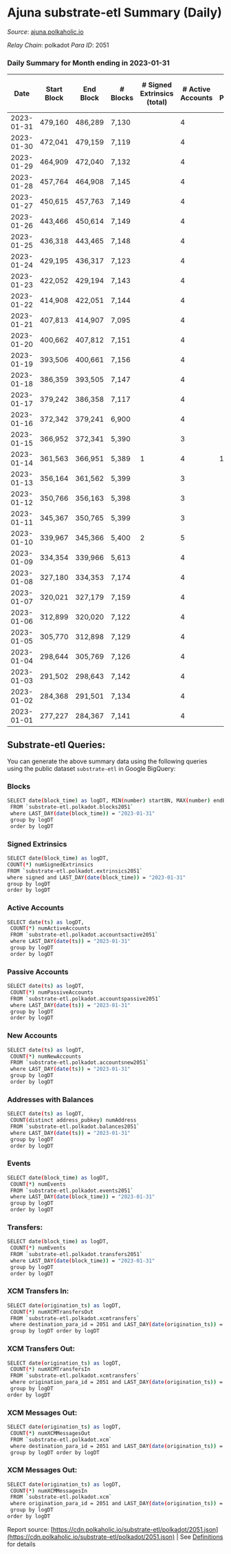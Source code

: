 # Ajuna substrate-etl Summary (Daily)

_Source_: [ajuna.polkaholic.io](https://ajuna.polkaholic.io)

*Relay Chain*: polkadot
*Para ID*: 2051



### Daily Summary for Month ending in 2023-01-31


| Date | Start Block | End Block | # Blocks | # Signed Extrinsics (total) | # Active Accounts | # Passive | # New | # Addresses with Balances | # Events | # Transfers | # XCM Transfers In | # XCM Transfers Out | # XCM In | # XCM Out | Issues | 
| ---- | ----------- | --------- | -------- | --------------------------- | ----------------- | --------- | ----- | ------------------------- | -------- | ----------- | ------------------ | ------------------- | -------- | --------- | ------ |
| 2023-01-31 | 479,160 | 486,289 | 7,130 |  | 4 |  |  | 7 | 14,264 |   |   |   |  |  |  |
| 2023-01-30 | 472,041 | 479,159 | 7,119 |  | 4 |  |  | 7 | 14,242 |   |   |   |  |  |  |
| 2023-01-29 | 464,909 | 472,040 | 7,132 |  | 4 |  |  | 7 | 14,268 |   |   |   |  |  |  |
| 2023-01-28 | 457,764 | 464,908 | 7,145 |  | 4 |  |  | 7 | 14,294 |   |   |   |  |  |  |
| 2023-01-27 | 450,615 | 457,763 | 7,149 |  | 4 |  |  | 7 | 14,305 |   |   |   |  |  |  |
| 2023-01-26 | 443,466 | 450,614 | 7,149 |  | 4 |  |  | 7 | 14,302 |   |   |   |  |  |  |
| 2023-01-25 | 436,318 | 443,465 | 7,148 |  | 4 |  |  | 7 | 14,300 |   |   |   |  |  |  |
| 2023-01-24 | 429,195 | 436,317 | 7,123 |  | 4 |  |  | 7 | 14,250 |   |   |   |  |  |  |
| 2023-01-23 | 422,052 | 429,194 | 7,143 |  | 4 |  |  | 7 | 14,290 |   |   |   |  |  |  |
| 2023-01-22 | 414,908 | 422,051 | 7,144 |  | 4 |  |  | 7 | 14,292 |   |   |   |  |  |  |
| 2023-01-21 | 407,813 | 414,907 | 7,095 |  | 4 |  |  | 7 | 14,194 |   |   |   |  |  |  |
| 2023-01-20 | 400,662 | 407,812 | 7,151 |  | 4 |  |  | 7 | 14,309 |   |   |   |  |  |  |
| 2023-01-19 | 393,506 | 400,661 | 7,156 |  | 4 |  |  | 7 | 14,316 |   |   |   |  |  |  |
| 2023-01-18 | 386,359 | 393,505 | 7,147 |  | 4 |  |  | 7 | 14,298 |   |   |   |  |  |  |
| 2023-01-17 | 379,242 | 386,358 | 7,117 |  | 4 |  |  | 7 | 14,238 |   |   |   |  |  |  |
| 2023-01-16 | 372,342 | 379,241 | 6,900 |  | 4 |  |  | 7 | 13,804 |   |   |   |  |  |  |
| 2023-01-15 | 366,952 | 372,341 | 5,390 |  | 3 |  |  | 7 | 10,783 |   |   |   | 6 |  |  |
| 2023-01-14 | 361,563 | 366,951 | 5,389 | 1 | 4 | 1 | 1 | 7 | 10,788 | 1  |   |   |  |  |  |
| 2023-01-13 | 356,164 | 361,562 | 5,399 |  | 3 |  |  | 6 | 10,801 |   |   |   |  |  |  |
| 2023-01-12 | 350,766 | 356,163 | 5,398 |  | 3 |  |  | 6 | 10,802 |   |   |   |  |  |  |
| 2023-01-11 | 345,367 | 350,765 | 5,399 |  | 3 |  |  | 6 | 10,801 |   |   |   |  |  |  |
| 2023-01-10 | 339,967 | 345,366 | 5,400 | 2 | 5 |  |  | 6 | 10,816 | 2  |   |   |  |  |  |
| 2023-01-09 | 334,354 | 339,966 | 5,613 |  | 4 |  |  | 6 | 11,229 |   |   |   |  |  |  |
| 2023-01-08 | 327,180 | 334,353 | 7,174 |  | 4 |  |  | 6 | 14,352 |   |   |   |  |  |  |
| 2023-01-07 | 320,021 | 327,179 | 7,159 |  | 4 |  |  | 6 | 14,322 |   |   |   |  |  |  |
| 2023-01-06 | 312,899 | 320,020 | 7,122 |  | 4 |  |  | 6 | 14,248 |   |   |   |  |  |  |
| 2023-01-05 | 305,770 | 312,898 | 7,129 |  | 4 |  |  | 6 | 14,262 |   |   |   |  |  |  |
| 2023-01-04 | 298,644 | 305,769 | 7,126 |  | 4 |  |  | 6 | 14,259 |   |   |   |  |  |  |
| 2023-01-03 | 291,502 | 298,643 | 7,142 |  | 4 |  |  | 6 | 14,288 |   |   |   |  |  |  |
| 2023-01-02 | 284,368 | 291,501 | 7,134 |  | 4 |  |  | 6 | 14,272 |   |   |   |  |  |  |
| 2023-01-01 | 277,227 | 284,367 | 7,141 |  | 4 |  |  | 6 | 14,285 |   |   |   |  |  |  |

## Substrate-etl Queries:
You can generate the above summary data using the following queries using the public dataset `substrate-etl` in Google BigQuery:

### Blocks
```bash
SELECT date(block_time) as logDT, MIN(number) startBN, MAX(number) endBN, COUNT(*) numBlocks 
 FROM `substrate-etl.polkadot.blocks2051`  
 where LAST_DAY(date(block_time)) = "2023-01-31" 
 group by logDT 
 order by logDT
```

### Signed Extrinsics
```bash
SELECT date(block_time) as logDT, 
COUNT(*) numSignedExtrinsics 
FROM `substrate-etl.polkadot.extrinsics2051`  
where signed and LAST_DAY(date(block_time)) = "2023-01-31" 
group by logDT 
order by logDT
```

### Active Accounts
```bash
SELECT date(ts) as logDT, 
 COUNT(*) numActiveAccounts 
 FROM `substrate-etl.polkadot.accountsactive2051` 
 where LAST_DAY(date(ts)) = "2023-01-31" 
 group by logDT 
 order by logDT
```

### Passive Accounts
```bash
SELECT date(ts) as logDT, 
 COUNT(*) numPassiveAccounts 
 FROM `substrate-etl.polkadot.accountspassive2051` 
 where LAST_DAY(date(ts)) = "2023-01-31" 
 group by logDT 
 order by logDT
```

### New Accounts
```bash
SELECT date(ts) as logDT, 
 COUNT(*) numNewAccounts 
 FROM `substrate-etl.polkadot.accountsnew2051` 
 where LAST_DAY(date(ts)) = "2023-01-31" 
 group by logDT
 order by logDT
```

### Addresses with Balances
```bash
SELECT date(ts) as logDT,
 COUNT(distinct address_pubkey) numAddress 
 FROM `substrate-etl.polkadot.balances2051` 
 where LAST_DAY(date(ts)) = "2023-01-31" 
 group by logDT 
 order by logDT
```

### Events
```bash
SELECT date(block_time) as logDT, 
 COUNT(*) numEvents 
 FROM `substrate-etl.polkadot.events2051` 
 where LAST_DAY(date(block_time)) = "2023-01-31" 
 group by logDT 
 order by logDT
```

### Transfers:
```bash
SELECT date(block_time) as logDT, 
 COUNT(*) numEvents 
 FROM `substrate-etl.polkadot.transfers2051` 
 where LAST_DAY(date(block_time)) = "2023-01-31" 
 group by logDT 
 order by logDT
```

### XCM Transfers In:
```bash
SELECT date(origination_ts) as logDT, 
 COUNT(*) numXCMTransfersOut 
 FROM `substrate-etl.polkadot.xcmtransfers` 
 where destination_para_id = 2051 and LAST_DAY(date(origination_ts)) = "2023-01-31" 
 group by logDT order by logDT
```

### XCM Transfers Out:
```bash
SELECT date(origination_ts) as logDT, 
 COUNT(*) numXCMTransfersIn 
 FROM `substrate-etl.polkadot.xcmtransfers` 
 where origination_para_id = 2051 and LAST_DAY(date(origination_ts)) = "2023-01-31" 
 group by logDT 
order by logDT
```

### XCM Messages Out:
```bash
SELECT date(origination_ts) as logDT, 
 COUNT(*) numXCMMessagesOut 
 FROM `substrate-etl.polkadot.xcm` 
 where destination_para_id = 2051 and LAST_DAY(date(origination_ts)) = "2023-01-31" 
 group by logDT order by logDT
```

### XCM Messages Out:
```bash
SELECT date(origination_ts) as logDT, 
 COUNT(*) numXCMMessagesIn 
 FROM `substrate-etl.polkadot.xcm` 
 where origination_para_id = 2051 and LAST_DAY(date(origination_ts)) = "2023-01-31" 
 group by logDT 
order by logDT
```


Report source: [https://cdn.polkaholic.io/substrate-etl/polkadot/2051.json](https://cdn.polkaholic.io/substrate-etl/polkadot/2051.json) | See [Definitions](/DEFINITIONS.md) for details
